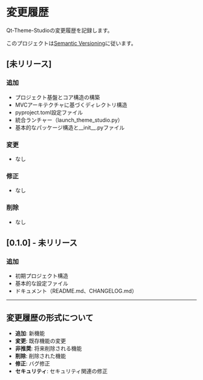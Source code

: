 # 変更履歴

Qt-Theme-Studioの変更履歴を記録します。

このプロジェクトは[Semantic Versioning](https://semver.org/lang/ja/)に従います。

## [未リリース]

### 追加
- プロジェクト基盤とコア構造の構築
- MVCアーキテクチャに基づくディレクトリ構造
- pyproject.toml設定ファイル
- 統合ランチャー（launch_theme_studio.py）
- 基本的なパッケージ構造と__init__.pyファイル

### 変更
- なし

### 修正
- なし

### 削除
- なし

## [0.1.0] - 未リリース

### 追加
- 初期プロジェクト構造
- 基本的な設定ファイル
- ドキュメント（README.md、CHANGELOG.md）

---

## 変更履歴の形式について

- **追加**: 新機能
- **変更**: 既存機能の変更
- **非推奨**: 将来削除される機能
- **削除**: 削除された機能
- **修正**: バグ修正
- **セキュリティ**: セキュリティ関連の修正
